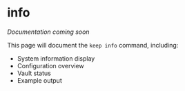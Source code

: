 # info

*Documentation coming soon*

This page will document the `keep info` command, including:

- System information display
- Configuration overview
- Vault status
- Example output